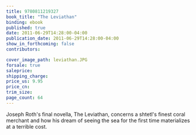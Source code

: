 ```yaml
---
title: 9780811219327
book_title: "The Leviathan"
binding: ebook
published: true
date: 2011-06-29T14:28:00-04:00
publication_date: 2011-06-29T14:28:00-04:00
show_in_forthcoming: false
contributors:

cover_image_path: leviathan.JPG
forsale: true
saleprice:
shipping_charge:
price_us: 9.95
price_cn:
trim_size:
page_count: 64
---
```

Joseph Roth's final novella, The Leviathan, concerns a shtetl's finest coral merchant and how his dream of seeing the sea for the first time materializes at a terrible cost.

